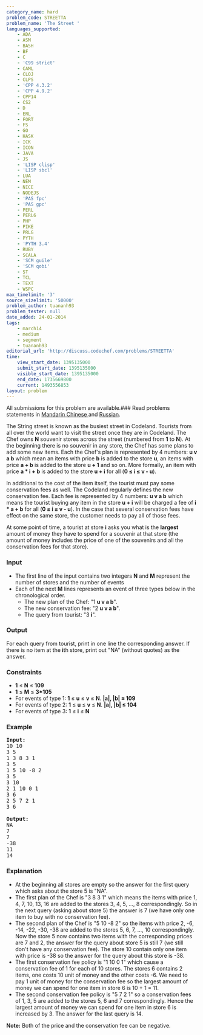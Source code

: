 ```yaml
---
category_name: hard
problem_code: STREETTA
problem_name: 'The Street '
languages_supported:
    - ADA
    - ASM
    - BASH
    - BF
    - C
    - 'C99 strict'
    - CAML
    - CLOJ
    - CLPS
    - 'CPP 4.3.2'
    - 'CPP 4.9.2'
    - CPP14
    - CS2
    - D
    - ERL
    - FORT
    - FS
    - GO
    - HASK
    - ICK
    - ICON
    - JAVA
    - JS
    - 'LISP clisp'
    - 'LISP sbcl'
    - LUA
    - NEM
    - NICE
    - NODEJS
    - 'PAS fpc'
    - 'PAS gpc'
    - PERL
    - PERL6
    - PHP
    - PIKE
    - PRLG
    - PYTH
    - 'PYTH 3.4'
    - RUBY
    - SCALA
    - 'SCM guile'
    - 'SCM qobi'
    - ST
    - TCL
    - TEXT
    - WSPC
max_timelimit: '3'
source_sizelimit: '50000'
problem_author: tuananh93
problem_tester: null
date_added: 24-01-2014
tags:
    - march14
    - medium
    - segment
    - tuananh93
editorial_url: 'http://discuss.codechef.com/problems/STREETTA'
time:
    view_start_date: 1395135000
    submit_start_date: 1395135000
    visible_start_date: 1395135000
    end_date: 1735669800
    current: 1493556853
layout: problem
---
```

All submissions for this problem are available.###  Read problems statements in [Mandarin Chinese ](http://www.codechef.com/download/translated/MARCH14/mandarin/STREETTA.pdf) and [Russian](http://www.codechef.com/download/translated/MARCH14/russian/STREETTA.pdf).

The String street is known as the busiest street in Codeland.
Tourists from all over the world want to visit the street once they are in Codeland.
The Chef owns **N** souvenir stores across the street (numbered from **1** to **N**).
At the beginning there is no souvenir in any store, the Chef has some plans to add some new items.
Each the Chef's plan is represented by 4 numbers: **u v a b** which mean an items with price **b**
is added to the store **u**, an items with price **a + b** is added to the store **u + 1** and so on.
More formally, an item with price **a \* i + b** is added to the store **u + i** for all (**0 ≤ i ≤ v - u**).

In additional to the cost of the item itself, the tourist must pay some conservation fees as well.
The Codeland regularly defines the new conservation fee. Each fee is represented by 4 numbers: **u v a b** which means
the tourist buying any item in the store **u + i** will be charged a fee of **i \* a + b** for all (**0 ≤ i ≤ v - u**).
In the case that several conservation fees have effect on the same store, the customer needs to pay all of those fees.

At some point of time, a tourist at store **i** asks you what is the **largest** amount of money they have to spend for
a souvenir at that store (the amount of money includes the price of one of the souvenirs and all the conservation fees for that store).

### Input

- The first line of the input contains two integers **N** and **M** represent the number of stores and the number of events
- Each of the next **M** lines represents an event of three types below in the chronological order. 
  - The new plan of the Chef: "1 **u v a b**".
  - The new conservation fee: "2 **u v a b**".
  - The query from tourist: "3 **i**".

### Output

For each query from tourist, print in one line the corresponding answer.
If there is no item at the **i**th store, print out "NA" (without quotes) as the answer.

### Constraints

- **1** ≤ **N** ≤ **109**
- **1** ≤ **M** ≤ **3\*105**
- For events of type 1: **1** ≤ **u** ≤ **v** ≤ **N**. **|a|, |b| ≤ 109**
- For events of type 2: **1** ≤ **u** ≤ **v** ≤ **N**. **|a|, |b| ≤ 104**
- For events of type 3: **1** ≤ **i** ≤ **N**

### Example

<pre><b>Input:</b>
10 10
3 5
1 3 8 3 1
3 5
1 5 10 -8 2
3 5
3 10
2 1 10 0 1
3 6
2 5 7 2 1
3 6

<b>Output:</b>
NA
7
7
-38
11
14
</pre>
### Explanation

- At the beginning all stores are empty so the answer for the first query which asks about the store 5 is "NA".
- The first plan of the Chef is "3 8 3 1" which means the items with price 1, 4, 7, 10, 13, 16 are added to the stores 3, 4, 5, ..., 8 correspondingly. So in the next query (asking about store 5) the answer is 7 (we have only one item to buy with no conservation fee).
- The second plan of the Chef is "5 10 -8 2" so the items with price 2, -6, -14, -22, -30, -38 are added to the stores 5, 6, 7, ..., 10 correspondingly. Now the store 5 now contains two items with the corresponding prices are 7 and 2, the answer for the query about store 5 is still 7 (we still don't have any conservation fee). The store 10 contain only one item with price is -38 so the answer for the query about this store is -38.
- The first conservation fee policy is "1 10 0 1" which cause a conservation fee of 1 for each of 10 stores. The stores 6 contains 2 items, one costs 10 unit of money and the other costs -6. We need to pay 1 unit of money for the conservation fee so the largest amount of money we can spend for one item in store 6 is 10 + 1 = 11.
- The second conservation fee policy is "5 7 2 1" so a conservation fees of 1, 3, 5 are added to the stores 5, 6 and 7 correspondingly. Hence the largest amount of money we can spend for one item in store 6 is increased by 3. The answer for the last query is 14.

**Note:** Both of the price and the conservation fee can be negative.
